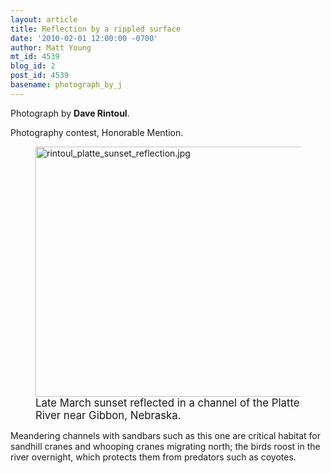 ```yaml
---
layout: article
title: Reflection by a rippled surface
date: '2010-02-01 12:00:00 -0700'
author: Matt Young
mt_id: 4539
blog_id: 2
post_id: 4539
basename: photograph_by_j
---
```

Photograph by **Dave Rintoul**.  

Photography contest, Honorable Mention.


<figure>
<a href="http://books.google.com/books?id=4WCNAW7r_5MC&amp;printsec=frontcover&amp;dq=minnaert&amp;cd=2#v=onepage&amp;q=&amp;f=false"><img src="http://pandasthumb.org/archives/2010/01/24/rintoul_platte_sunset_reflection.jpg" alt="rintoul_platte_sunset_reflection.jpg" width="600" height="400" /></a>
<figcaption markdown="span"><big>Late March sunset reflected in a channel of the Platte River near Gibbon, Nebraska.</big>

</figcaption>
</figure>


Meandering channels with sandbars such as this one are critical habitat for sandhill cranes and whooping cranes migrating north; the birds roost in the river overnight, which protects them from predators such as coyotes.

